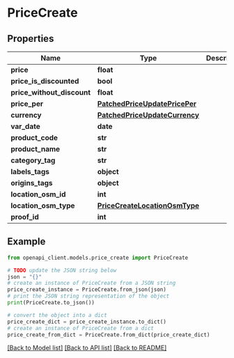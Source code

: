 # PriceCreate


## Properties

Name | Type | Description | Notes
------------ | ------------- | ------------- | -------------
**price** | **float** |  | [optional] 
**price_is_discounted** | **bool** |  | [optional] 
**price_without_discount** | **float** |  | [optional] 
**price_per** | [**PatchedPriceUpdatePricePer**](PatchedPriceUpdatePricePer.md) |  | [optional] 
**currency** | [**PatchedPriceUpdateCurrency**](PatchedPriceUpdateCurrency.md) |  | [optional] 
**var_date** | **date** |  | [optional] 
**product_code** | **str** |  | [optional] 
**product_name** | **str** |  | [optional] 
**category_tag** | **str** |  | [optional] 
**labels_tags** | **object** |  | [optional] 
**origins_tags** | **object** |  | [optional] 
**location_osm_id** | **int** |  | [optional] 
**location_osm_type** | [**PriceCreateLocationOsmType**](PriceCreateLocationOsmType.md) |  | [optional] 
**proof_id** | **int** |  | 

## Example

```python
from openapi_client.models.price_create import PriceCreate

# TODO update the JSON string below
json = "{}"
# create an instance of PriceCreate from a JSON string
price_create_instance = PriceCreate.from_json(json)
# print the JSON string representation of the object
print(PriceCreate.to_json())

# convert the object into a dict
price_create_dict = price_create_instance.to_dict()
# create an instance of PriceCreate from a dict
price_create_from_dict = PriceCreate.from_dict(price_create_dict)
```
[[Back to Model list]](../README.md#documentation-for-models) [[Back to API list]](../README.md#documentation-for-api-endpoints) [[Back to README]](../README.md)


